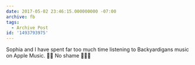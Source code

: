 ```yaml
---
date: 2017-05-02 23:46:15.000000000 -07:00
archive: fb
tags: 
  - Archive Post
id: '1493793975'
---
```


Sophia and I have spent far too much time listening to Backyardigans music on Apple Music. 
🙅🏻 No shame 🙅🏼‍♂️
